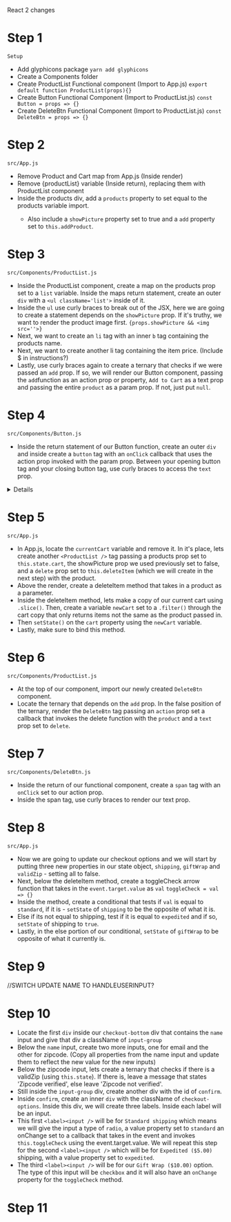 React 2 changes

# Step 1
`Setup`
* Add glyphicons package `yarn add glyphicons`
* Create a Components folder
* Create ProductList Functional component (Import to App.js)
`export default function ProductList(props){}`
* Create Button Functional Component (Import to ProductList.js)
`const Button = props => {}`
* Create DeleteBtn Functional Component (Import to ProductList.js)
`const DeleteBtn = props => {}`

# Step 2
`src/App.js`
* Remove Product and Cart map from App.js (Inside render)
* Remove {productList} variable (Inside return), replacing them with ProductList component
* Inside the products div, add a `products` property to <ProductsList /> set equal to the products variable import. 
    * Also include a `showPicture` property set to true and a `add` property set to `this.addProduct`.

# Step 3
`src/Components/ProductList.js`
* Inside the ProductList component, create a map on the products prop set to a `list` variable. Inside the maps return statement, create an outer `div` with a `<ul className='list'>` inside of it. 
* Inside the `ul` use curly braces to break out of the JSX, here we are going to create a statement depends on the `showPicture` prop. If it's truthy, we want to render the product image first. 
`{props.showPicture && <img src=''>}`
* Next, we want to create an `li` tag with an inner `b` tag containing the products name.
* Next, we want to create another li tag containing the item price. (Include $ in instructions?)
* Lastly, use curly braces again to create a ternary that checks if we were passed an `add` prop. If so, we will render our Button component, passing the `add`function as an action prop or property, `Add to Cart` as a text prop and passing the entire `product` as a param prop. If not, just put `null`.

# Step 4
`src/Components/Button.js`
* Inside the return statement of our Button function, create an outer `div` and inside create a `button` tag with an `onClick` callback that uses the action prop invoked with the param prop. Between your opening button tag and your closing button tag, use curly braces to access the `text` prop.

<details>

```jsx
import React from 'react';

const Button = props => {
    return (
        <div>
            <button onClick={() => props.action(props.params)}>{props.text}</button>
        </div>
    )
}

export default Button;
```
</details>

# Step 5
`src/App.js`
* In App.js, locate the `currentCart` variable and remove it. In it's place, lets create another `<ProductList />` tag passing a products prop set to `this.state.cart`, the showPicture prop we used previously set to false, and a `delete` prop set to `this.deleteItem` (which we will create in the next step) with the product. 
* Above the render, create a deleteItem method that takes in a product as a parameter. 
* Inside the deleteItem method, lets make a copy of our current cart using `.slice()`. Then, create a variable `newCart` set to a `.filter()` through the cart copy that only returns items not the same as the product passed in. 
* Then `setState()` on the `cart` property using the `newCart` variable.
* Lastly, make sure to bind this method. 

# Step 6
`src/Components/ProductList.js`
* At the top of our component, import our newly created `DeleteBtn` component.
* Locate the ternary that depends on the `add` prop. In the false position of the ternary, render the `DeleteBtn` tag passing an `action` prop set a callback that invokes the delete function with the `product` and a `text` prop set to `delete`.

# Step 7
`src/Components/DeleteBtn.js`
* Inside the return of our functional component, create a `span` tag with an `onClick` set to our action prop.
* Inside the span tag, use curly braces to render our text prop. 

# Step 8
`src/App.js`
* Now we are going to update our checkout options and we will start by putting three new properties in our state object, `shipping`, `giftWrap` and `validZip` - setting all to false. 
* Next, below the deleteItem method, create a toggleCheck arrow function that takes in the `event.target.value` as `val`
`toggleCheck = val => {}`
* Inside the method, create a conditional that tests if `val` is equal to `standard`, if it is - `setState` of `shipping` to be the opposite of what it is.
* Else if its not equal to shipping, test if it is equal to `expedited` and if so, `setState` of shipping to `true`.
* Lastly, in the else portion of our conditional, `setState` of `giftWrap` to be opposite of what it currently is. 

# Step 9

//SWITCH UPDATE NAME TO HANDLEUSERINPUT?


# Step 10

* Locate the first `div` inside our `checkout-bottom` div that contains the `name` input and give that div a className of `input-group` 
* Below the `name` input, create two more inputs, one for email and the other for zipcode. (Copy all properties from the name input and update them to reflect the new value for the new inputs)
* Below the zipcode input, lets create a ternary that checks if there is a validZip (using `this.state`). If there is, leave a message that states 'Zipcode verified', else leave 'Zipcode not verified'. 
* Still inside the `input-group` div, create another div with the id of `confirm`.
* Inside `confirm`, create an inner `div` with the className of `checkout-options`. Inside this div, we will create three labels. Inside each label will be an input.
* This first `<label><input />` will be for `Standard shipping` which means we will give the input a type of `radio`, a value property set to `standard` an onChange set to a callback that takes in the event and invokes `this.toggleCheck` using the event.target.value. We will repeat this step for the second `<label><input />` which will be for `Expedited ($5.00)` shipping, with a value property set to `expedited`. 
* The third `<label><input />` will be for our `Gift Wrap ($10.00)` option. The type of this input will be `checkbox` and it will also have an `onChange` property for the `toggleCheck` method.

# Step 11

